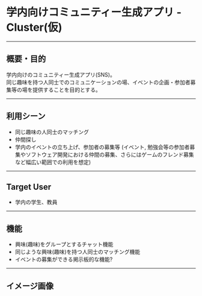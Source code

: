 # 学内向けコミュニティー生成アプリ - Cluster(仮)

---

## 概要・目的
学内向けのコミュニティー生成アプリ(SNS)。  
同じ趣味を持つ人同士でのコミュニケーションの場、イベントの企画・参加者募集等の場を提供することを目的とする。

---

## 利用シーン
* 同じ趣味の人同士のマッチング
* 仲間探し
* 学内のイベントの立ち上げ、参加者の募集等 (イベント, 勉強会等の参加者募集やソフトウェア開発における仲間の募集、さらにはゲームのフレンド募集など幅広い範囲での利用を想定)

---

## Target User
* 学内の学生、教員

---

## 機能
* 興味(趣味)をグループとするチャット機能
* 同じような興味(趣味)を持つ人同士のマッチング機能
* イベントの募集ができる掲示板的な機能?

---

## イメージ画像



